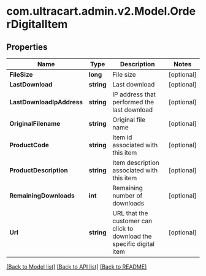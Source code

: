 
# com.ultracart.admin.v2.Model.OrderDigitalItem

## Properties

Name | Type | Description | Notes
------------ | ------------- | ------------- | -------------
**FileSize** | **long** | File size | [optional] 
**LastDownload** | **string** | Last download | [optional] 
**LastDownloadIpAddress** | **string** | IP address that performed the last download | [optional] 
**OriginalFilename** | **string** | Original file name | [optional] 
**ProductCode** | **string** | Item id associated with this item | [optional] 
**ProductDescription** | **string** | Item description associated with this item | [optional] 
**RemainingDownloads** | **int** | Remaining number of downloads | [optional] 
**Url** | **string** | URL that the customer can click to download the specific digital item | [optional] 

[[Back to Model list]](../README.md#documentation-for-models)
[[Back to API list]](../README.md#documentation-for-api-endpoints)
[[Back to README]](../README.md)

